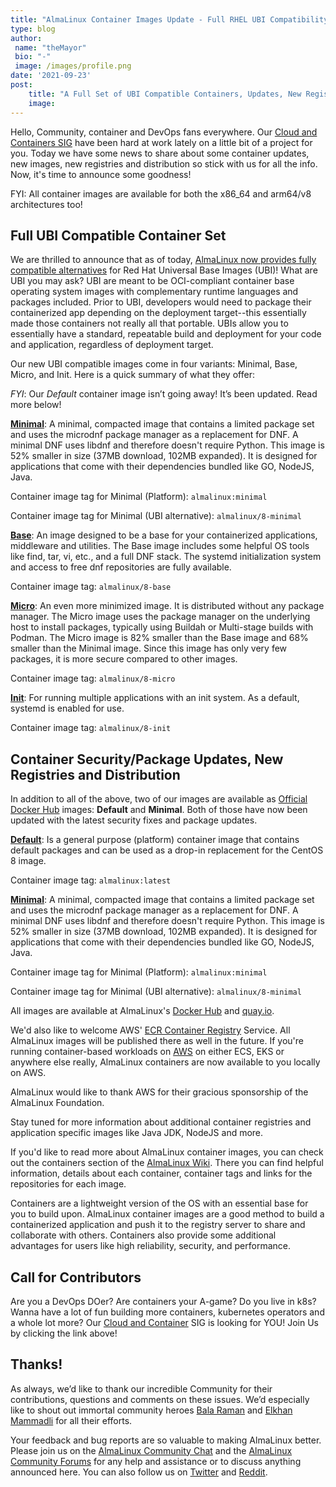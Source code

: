 ```yaml
---
title: "AlmaLinux Container Images Update - Full RHEL UBI Compatibility!"
type: blog
author: 
 name: "theMayor"
 bio: "-"
 image: /images/profile.png
date: '2021-09-23'
post:
    title: "A Full Set of UBI Compatible Containers, Updates, New Registries and More."
    image: 
---
```


Hello, Community, container and DevOps fans everywhere. Our [Cloud and Containers SIG](https://wiki.almalinux.org/sigs/Cloud.html) have been hard at work lately on a little bit of a project for you. Today we have some news to share about some container updates, new images, new registries and distribution so stick with us for all the info. Now, it's time to announce some goodness!

FYI: All container images are available for both the x86_64 and arm64/v8 architectures too!

## Full UBI Compatible Container Set

We are thrilled to announce that as of today, [AlmaLinux now provides fully compatible alternatives](https://wiki.almalinux.org/containers/docker-images.html) for Red Hat Universal Base Images (UBI)! What are UBI you may ask? UBI are meant to be OCI-compliant container base operating system images with complementary runtime languages and packages included. Prior to UBI, developers would need to package their containerized app depending on the deployment target--this essentially made those containers not really all that portable. UBIs allow you to essentially have a standard, repeatable build and deployment for your code and application, regardless of deployment target.

Our new UBI compatible images come in four variants: Minimal, Base, Micro, and Init. Here is a quick summary of what they offer:

*FYI*: Our *Default* container image isn’t going away! It’s been updated. Read more below!

[**Minimal**](https://wiki.almalinux.org/containers/docker-images.html#almalinux-minimal): A minimal, compacted image that contains a limited package set and uses the microdnf package manager as a replacement for DNF. A minimal DNF uses libdnf and therefore doesn't require Python. This image is 52% smaller in size (37MB download, 102MB expanded). It is designed for applications that come with their dependencies bundled like GO, NodeJS, Java.

Container image tag for Minimal (Platform): `almalinux:minimal`

Container image tag for Minimal (UBI alternative): `almalinux/8-minimal`

[**Base**](https://wiki.almalinux.org/containers/docker-images.html#almalinux-base): An image designed to be a base for your containerized applications, middleware and utilities. The Base image includes some helpful OS tools like find, tar, vi, etc., and a full DNF stack. The systemd initialization system and access to free dnf repositories are fully available.

Container image tag: `almalinux/8-base`

[**Micro**](https://wiki.almalinux.org/containers/docker-images.html#almalinux-micro): An even more minimized image. It is distributed without any package manager. The Micro image uses the package manager on the underlying host to install packages, typically using Buildah or Multi-stage builds with Podman. The Micro image is 82% smaller than the Base image and 68% smaller than the Minimal image. Since this image has only very few packages, it is more secure compared to other images.

Container image tag: `almalinux/8-micro`

[**Init**](https://wiki.almalinux.org/containers/docker-images.html#almalinux-init): For running multiple applications with an init system. As a default, systemd is enabled for use.

Container image tag: `almalinux/8-init`

## Container Security/Package Updates, New Registries and Distribution

In addition to all of the above, two of our images are available as [Official Docker Hub](https://hub.docker.com/_/almalinux) images: **Default** and **Minimal**. Both of those have now been updated with the latest security fixes and package updates.

[**Default**](https://wiki.almalinux.org/containers/docker-images.html#almalinux-default-platform): Is a general purpose (platform) container image that contains default packages and can be used as a drop-in replacement for the CentOS 8 image.

Container image tag: `almalinux:latest`

[**Minimal**](https://wiki.almalinux.org/containers/docker-images.html#almalinux-minimal): A minimal, compacted image that contains a limited package set and uses the microdnf package manager as a replacement for DNF. A minimal DNF uses libdnf and therefore doesn't require Python. This image is 52% smaller in size (37MB download, 102MB expanded). It is designed for applications that come with their dependencies bundled like GO, NodeJS, Java.

Container image tag for Minimal (Platform): `almalinux:minimal`

Container image tag for Minimal (UBI alternative): `almalinux/8-minimal`

All images are available at AlmaLinux's [Docker Hub](https://hub.docker.com/_/almalinux) and [quay.io](https://quay.io/repository/almalinux/almalinux).

We'd also like to welcome AWS' [ECR Container Registry](https://gallery.ecr.aws/?searchTerm=almalinux) Service. All AlmaLinux images will be published there as well in the future. If you're running container-based workloads on [AWS](https://aws.amazon.com/) on either ECS, EKS or anywhere else really, AlmaLinux containers are now available to you locally on AWS.

AlmaLinux would like to thank AWS for their gracious sponsorship of the AlmaLinux Foundation.

Stay tuned for more information about additional container registries and application specific images like Java JDK, NodeJS and more.

If you'd like to read more about AlmaLinux container images, you can check out the containers section of the [AlmaLinux Wiki](https://wiki.almalinux.org/containers/docker-images.html). There you can find helpful information, details about each container, container tags and links for the repositories for each image.

Containers are a lightweight version of the OS with an essential base for you to build upon. AlmaLinux container images are a good method to build a containerized application and push it to the registry server to share and collaborate with others. Containers also provide some additional advantages for users like high reliability, security, and performance.

## Call for Contributors

Are you a DevOps DOer? Are containers your A-game? Do you live in k8s? Wanna have a lot of fun building more containers, kubernetes operators and a whole lot more? Our [Cloud and Container](https://chat.almalinux.org/almalinux/channels/sigvirtcontainer) SIG is looking for YOU! Join Us by clicking the link above!

## Thanks!

As always, we’d like to thank our incredible Community for their contributions, questions and comments on these issues. We’d especially like to shout out immortal community heroes [Bala Raman](https://github.com/srbala) and [Elkhan Mammadli](https://github.com/LKHN) for all their efforts.

Your feedback and bug reports are so valuable to making AlmaLinux better. Please join us on the [AlmaLinux Community Chat](https://chat.almalinux.org/) and the [AlmaLinux Community Forums](https://forums.almalinux.org/) for any help and assistance or to discuss anything announced here. You can also follow us on [Twitter](https://twitter.com/almalinux) and [Reddit](https://reddit.com/r/AlmaLinux).